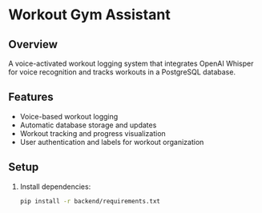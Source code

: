 # Workout Gym Assistant

## Overview
A voice-activated workout logging system that integrates OpenAI Whisper for voice recognition and tracks workouts in a PostgreSQL database.

## Features
- Voice-based workout logging
- Automatic database storage and updates
- Workout tracking and progress visualization
- User authentication and labels for workout organization

## Setup
1. Install dependencies:  
   ```sh
   pip install -r backend/requirements.txt